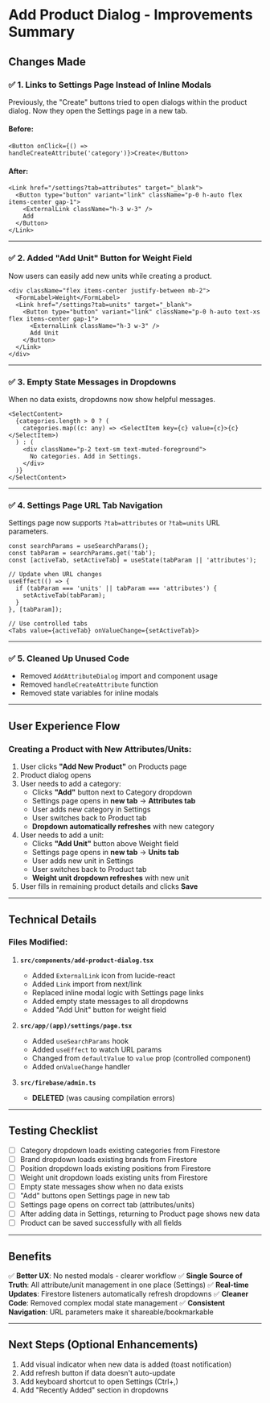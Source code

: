 # Add Product Dialog - Improvements Summary

## Changes Made

### ✅ **1. Links to Settings Page Instead of Inline Modals**

Previously, the "Create" buttons tried to open dialogs within the product dialog. Now they open the Settings page in a new tab.

#### **Before:**
```tsx
<Button onClick={() => handleCreateAttribute('category')}>Create</Button>
```

#### **After:**
```tsx
<Link href="/settings?tab=attributes" target="_blank">
  <Button type="button" variant="link" className="p-0 h-auto flex items-center gap-1">
    <ExternalLink className="h-3 w-3" />
    Add
  </Button>
</Link>
```

---

### ✅ **2. Added "Add Unit" Button for Weight Field**

Now users can easily add new units while creating a product.

```tsx
<div className="flex items-center justify-between mb-2">
  <FormLabel>Weight</FormLabel>
  <Link href="/settings?tab=units" target="_blank">
    <Button type="button" variant="link" className="p-0 h-auto text-xs flex items-center gap-1">
      <ExternalLink className="h-3 w-3" />
      Add Unit
    </Button>
  </Link>
</div>
```

---

### ✅ **3. Empty State Messages in Dropdowns**

When no data exists, dropdowns now show helpful messages.

```tsx
<SelectContent>
  {categories.length > 0 ? (
    categories.map((c: any) => <SelectItem key={c} value={c}>{c}</SelectItem>)
  ) : (
    <div className="p-2 text-sm text-muted-foreground">
      No categories. Add in Settings.
    </div>
  )}
</SelectContent>
```

---

### ✅ **4. Settings Page URL Tab Navigation**

Settings page now supports `?tab=attributes` or `?tab=units` URL parameters.

```tsx
const searchParams = useSearchParams();
const tabParam = searchParams.get('tab');
const [activeTab, setActiveTab] = useState(tabParam || 'attributes');

// Update when URL changes
useEffect(() => {
  if (tabParam === 'units' || tabParam === 'attributes') {
    setActiveTab(tabParam);
  }
}, [tabParam]);

// Use controlled tabs
<Tabs value={activeTab} onValueChange={setActiveTab}>
```

---

### ✅ **5. Cleaned Up Unused Code**

- Removed `AddAttributeDialog` import and component usage
- Removed `handleCreateAttribute` function
- Removed state variables for inline modals

---

## User Experience Flow

### **Creating a Product with New Attributes/Units:**

1. User clicks **"Add New Product"** on Products page
2. Product dialog opens
3. User needs to add a category:
   - Clicks **"Add"** button next to Category dropdown
   - Settings page opens in **new tab** → **Attributes tab**
   - User adds new category in Settings
   - User switches back to Product tab
   - **Dropdown automatically refreshes** with new category
4. User needs to add a unit:
   - Clicks **"Add Unit"** button above Weight field
   - Settings page opens in **new tab** → **Units tab**
   - User adds new unit in Settings
   - User switches back to Product tab
   - **Weight unit dropdown refreshes** with new unit
5. User fills in remaining product details and clicks **Save**

---

## Technical Details

### **Files Modified:**

1. **`src/components/add-product-dialog.tsx`**
   - Added `ExternalLink` icon from lucide-react
   - Added `Link` import from next/link
   - Replaced inline modal logic with Settings page links
   - Added empty state messages to all dropdowns
   - Added "Add Unit" button for weight field

2. **`src/app/(app)/settings/page.tsx`**
   - Added `useSearchParams` hook
   - Added `useEffect` to watch URL params
   - Changed from `defaultValue` to `value` prop (controlled component)
   - Added `onValueChange` handler

3. **`src/firebase/admin.ts`**
   - **DELETED** (was causing compilation errors)

---

## Testing Checklist

- [ ] Category dropdown loads existing categories from Firestore
- [ ] Brand dropdown loads existing brands from Firestore
- [ ] Position dropdown loads existing positions from Firestore
- [ ] Weight unit dropdown loads existing units from Firestore
- [ ] Empty state messages show when no data exists
- [ ] "Add" buttons open Settings page in new tab
- [ ] Settings page opens on correct tab (attributes/units)
- [ ] After adding data in Settings, returning to Product page shows new data
- [ ] Product can be saved successfully with all fields

---

## Benefits

✅ **Better UX**: No nested modals - clearer workflow
✅ **Single Source of Truth**: All attribute/unit management in one place (Settings)
✅ **Real-time Updates**: Firestore listeners automatically refresh dropdowns
✅ **Cleaner Code**: Removed complex modal state management
✅ **Consistent Navigation**: URL parameters make it shareable/bookmarkable

---

## Next Steps (Optional Enhancements)

1. Add visual indicator when new data is added (toast notification)
2. Add refresh button if data doesn't auto-update
3. Add keyboard shortcut to open Settings (Ctrl+,)
4. Add "Recently Added" section in dropdowns
